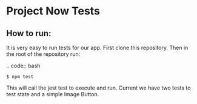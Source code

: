 # Project Now Tests

## How to run:
It is very easy to run tests for our app. First clone this repository. Then in the root of the repository run:

.. code:: bash

    $ npm test
    
This will call the jest test to execute and run. Current we have two tests to test state and a simple Image Button. 
